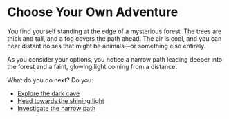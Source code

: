 # Choose Your Own Adventure

You find yourself standing at the edge of a mysterious forest. The trees are thick and tall, and a fog covers the path ahead. The air is cool, and you can hear distant noises that might be animals—or something else entirely.

As you consider your options, you notice a narrow path leading deeper into the forest and a faint, glowing light coming from a distance.

What do you do next?
Do you:
- [Explore the dark cave](dark-cave.md)
- [Head towards the shining light](shining-light.md)
- [Investigate the narrow path](narrow-path.md)

